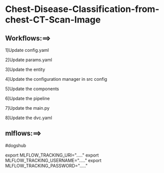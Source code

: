 # Chest-Disease-Classification-from-chest-CT-Scan-Image

## Workflows:==>

1]Update config.yaml

2]Update params.yaml

3]Update the entity

4]Update the configuration manager in src config

5]Update the components

6]Update the pipeline

7]Update the main.py

8]Update the dvc.yaml

## mlflows:==>

#dogshub

export  MLFLOW_TRACKING_URI="....."
export MLFLOW_TRACKING_USERNAME="....."
export MLFLOW_TRACKING_PASSWORD="....."